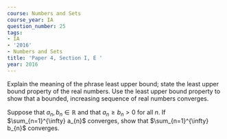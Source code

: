 ```yaml
---
course: Numbers and Sets
course_year: IA
question_number: 25
tags:
- IA
- '2016'
- Numbers and Sets
title: 'Paper 4, Section I, E '
year: 2016
---
```




Explain the meaning of the phrase least upper bound; state the least upper bound property of the real numbers. Use the least upper bound property to show that a bounded, increasing sequence of real numbers converges.

Suppose that $a_{n}, b_{n} \in \mathbb{R}$ and that $a_{n} \geqslant b_{n}>0$ for all $n$. If $\sum_{n=1}^{\infty} a_{n}$ converges, show that $\sum_{n=1}^{\infty} b_{n}$ converges.